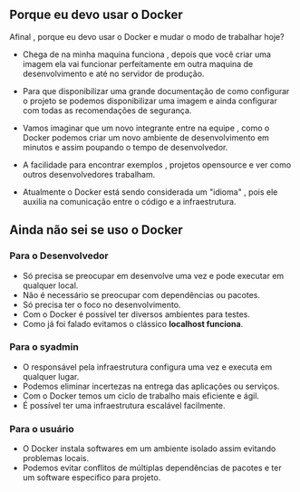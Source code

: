 ## Porque eu devo usar o Docker
Afinal , porque eu devo usar o Docker e mudar o modo de trabalhar hoje?

- Chega de na minha maquina funciona , depois que você criar uma imagem ela vai funcionar perfeitamente em outra maquina de desenvolvimento e até no servidor de produção.

- Para que disponibilizar uma grande documentação de como configurar o projeto se podemos disponibilizar uma imagem e ainda configurar com todas as recomendações de segurança.

- Vamos imaginar que um novo integrante entre na equipe , como o Docker podemos criar um novo ambiente de desenvolvimento em minutos e assim poupando o tempo de desenvolvedor.

- A facilidade para encontrar exemplos , projetos opensource e ver como outros desenvolvedores trabalham.

- Atualmente o Docker está sendo considerada um "idioma" , pois ele auxilia na comunicação entre o código e a infraestrutura.

## Ainda não sei se uso o Docker

### Para o Desenvolvedor
- Só precisa se preocupar em desenvolve uma vez e pode executar em qualquer local.
- Não é necessário se preocupar com dependências ou pacotes.
- Só precisa ter o foco no desenvolvimento.
- Com o Docker é possível ter diversos ambientes para testes.
- Como já foi falado evitamos o clássico **localhost funciona**.

### Para o syadmin
- O responsável pela infraestrutura configura uma vez e executa em qualquer lugar.
- Podemos eliminar incertezas na entrega das aplicações ou serviços.
- Com o Docker temos um ciclo de trabalho mais eficiente e ágil.
- É possível ter uma infraestrutura escalável facilmente.

### Para o usuário
- O Docker instala softwares em um ambiente isolado assim evitando problemas locais.
- Podemos evitar conflitos de múltiplas dependências de pacotes e ter um software especifico para projeto.